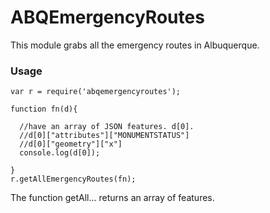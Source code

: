 # ABQEmergencyRoutes
This module grabs all the emergency routes in Albuquerque.

### Usage
```node
var r = require('abqemergencyroutes');

function fn(d){

  //have an array of JSON features. d[0].
  //d[0]["attributes"]["MONUMENTSTATUS"]
  //d[0]["geometry"]["x"]
  console.log(d[0]);

}
r.getAllEmergencyRoutes(fn);
```
The function getAll... returns an array of features.

